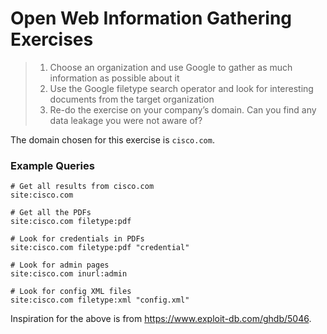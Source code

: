 # Open Web Information Gathering Exercises

> 1. Choose an organization and use Google to gather as much information as
possible about it
> 2. Use the Google filetype search operator and look for interesting documents from
the target organization
> 3. Re-do the exercise on your company’s domain. Can you find any data leakage
you were not aware of?

The domain chosen for this exercise is `cisco.com`.

### Example Queries
```
# Get all results from cisco.com
site:cisco.com

# Get all the PDFs
site:cisco.com filetype:pdf

# Look for credentials in PDFs
site:cisco.com filetype:pdf "credential"

# Look for admin pages
site:cisco.com inurl:admin

# Look for config XML files
site:cisco.com filetype:xml "config.xml"
```
Inspiration for the above is from https://www.exploit-db.com/ghdb/5046.
